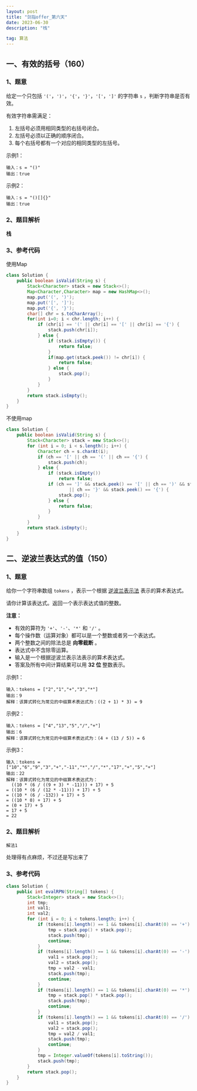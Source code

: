 ```yaml
---
layout: post
title: "剑指offer_第六天"
date: 2023-06-30 
description: "栈"

tag: 算法
---  
```


## 一、有效的括号（160）

### 1、题意

给定一个只包括 `'('`，`')'`，`'{'`，`'}'`，`'['`，`']'` 的字符串 `s` ，判断字符串是否有效。

有效字符串需满足：

1. 左括号必须用相同类型的右括号闭合。
2. 左括号必须以正确的顺序闭合。
3. 每个右括号都有一个对应的相同类型的左括号。

示例1：

```
输入：s = "()"
输出：true
```

示例2：

```
输入：s = "()[]{}"
输出：true
```



### 2、题目解析

**栈**

### 3、参考代码

使用Map

```java
class Solution {
    public boolean isValid(String s) {
        Stack<Character> stack = new Stack<>();
        Map<Character,Character> map = new HashMap<>();
        map.put('(', ')');
        map.put('[', ']');
        map.put('{', '}');
        char[] chr = s.toCharArray();
        for(int i=0; i < chr.length; i++) {
            if (chr[i] == '(' || chr[i] == '[' || chr[i] == '{') {
                stack.push(chr[i]);
            } else {
                if (stack.isEmpty()) {
                    return false;
                }
                if(map.get(stack.peek()) != chr[i]) {
                    return false;
                } else {
                    stack.pop();
                }
            }
        }
        return stack.isEmpty();
    }
}
```

不使用map

```java
class Solution {
    public boolean isValid(String s) {
		Stack<Character> stack = new Stack<>();
        for (int i = 0; i < s.length(); i++) {
            Character ch = s.charAt(i);
            if (ch == '[' || ch == '(' || ch == '{') {
                stack.push(ch);
            } else {
                if (stack.isEmpty())
                    return false;
                if (ch == ']' && stack.peek() == '[' || ch == ')' && stack.peek() == '('
                        || ch == '}' && stack.peek() == '{') {
                    stack.pop();
                } else {
                    return false;
                }
            }
        }
        return stack.isEmpty();
    }
}
```



## 二、逆波兰表达式的值（150）

### 1、题意

给你一个字符串数组 `tokens` ，表示一个根据 [逆波兰表示法](https://baike.baidu.com/item/逆波兰式/128437) 表示的算术表达式。

请你计算该表达式。返回一个表示表达式值的整数。

**注意：**

- 有效的算符为 `'+'`、`'-'`、`'*'` 和 `'/'` 。
- 每个操作数（运算对象）都可以是一个整数或者另一个表达式。
- 两个整数之间的除法总是 **向零截断** 。
- 表达式中不含除零运算。
- 输入是一个根据逆波兰表示法表示的算术表达式。
- 答案及所有中间计算结果可以用 **32 位** 整数表示。

示例1：

```
输入：tokens = ["2","1","+","3","*"]
输出：9
解释：该算式转化为常见的中缀算术表达式为：((2 + 1) * 3) = 9
```

示例2：

```
输入：tokens = ["4","13","5","/","+"]
输出：6
解释：该算式转化为常见的中缀算术表达式为：(4 + (13 / 5)) = 6
```

示例3：

```
输入：tokens = ["10","6","9","3","+","-11","*","/","*","17","+","5","+"]
输出：22
解释：该算式转化为常见的中缀算术表达式为：
  ((10 * (6 / ((9 + 3) * -11))) + 17) + 5
= ((10 * (6 / (12 * -11))) + 17) + 5
= ((10 * (6 / -132)) + 17) + 5
= ((10 * 0) + 17) + 5
= (0 + 17) + 5
= 17 + 5
= 22
```

### 2、题目解析

``解法1``

处理得有点麻烦，不过还是写出来了

### 3、参考代码

```java
class Solution {
    public int evalRPN(String[] tokens) {
		Stack<Integer> stack = new Stack<>();
        int tmp;
        int val1;
        int val2;
        for (int i = 0; i < tokens.length; i++) {
            if (tokens[i].length() == 1 && tokens[i].charAt(0) == '+') {
                tmp = stack.pop() + stack.pop();
                stack.push(tmp);
                continue;
            }
            if (tokens[i].length() == 1 && tokens[i].charAt(0) == '-') {
                val1 = stack.pop();
                val2 = stack.pop();
                tmp = val2 - val1;
                stack.push(tmp);
                continue;
            }
            if (tokens[i].length() == 1 && tokens[i].charAt(0) == '*') {
                tmp = stack.pop() * stack.pop();
                stack.push(tmp);
                continue;
            }
            if (tokens[i].length() == 1 && tokens[i].charAt(0) == '/') {
                val1 = stack.pop();
                val2 = stack.pop();
                tmp = val2 / val1;
                stack.push(tmp);
                continue;
            }
            tmp = Integer.valueOf(tokens[i].toString());
            stack.push(tmp);
        }
        return stack.pop();
    }
}
```

